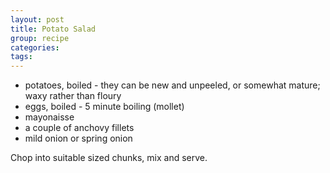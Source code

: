```yaml
---
layout: post
title: Potato Salad
group: recipe
categories: 
tags: 
---
```


- potatoes, boiled - they can be new and unpeeled, or somewhat mature; waxy rather than floury
- eggs, boiled - 5 minute boiling (mollet)
- mayonaisse
- a couple of anchovy fillets
- mild onion or spring onion

Chop into suitable sized chunks, mix and serve.
